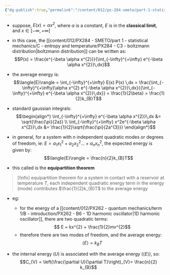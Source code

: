 ```yaml
---
{"dg-publish":true,"permalink":"/content/012/px-284-smeto/part-1-statistical-mechanics/d-equipartition-theorem/px-284-d1-equipartition-theorem/","noteIcon":"1","created":"2025-08-27T13:14:15.577+01:00","updated":"2024-12-23T21:41:53.000+00:00"}
---
```


- suppose, $E(x) = \alpha x^{2}$, where $\alpha$ is a constant, $E$ is in the **classical limit**, and $x \in [-\infty, + \infty]$
- in this case, the [[content/012/PX284 - SMETO/part 1 - statistical mechanics/C - entropy and temperature/PX284 - C3 - boltzmann distribution\|boltzmann distribution]] can be written as: 
$$P(x) =  \frac{e^{-\beta \alpha x^{2}}}{\int_{-\infty}^{+\infty} e^{-\beta \alpha x^{2}}\,dx}$$
- the average energy is: 
$$\langle{E}\rangle = \int_{-\infty}^{+\infty} E(x) P(x) \,dx = \frac{\int_{-\infty}^{+\infty}\alpha x^{2} e^{-\beta \alpha x^{2}}\,dx}{{\int_{-\infty}^{+\infty} e^{-\beta \alpha x^{2}}\,dx}} = \frac{1}{2\beta} = \frac{1}{2}k_{B}T$$
- standard gaussian integrals:
$$\begin{align*}
\int_{-\infty}^{+\infty} e^{-\beta \alpha x^{2}}\,dx &= \sqrt{\frac{\pi}{2a}} \\
\int_{-\infty}^{+\infty} x^2e^{-\beta \alpha x^{2}}\,dx &= \frac{1}{2}\sqrt{\frac{\pi}{2a^{3}}}
\end{align*}$$

- in general, for a system with $n$ independent quadratic modes or degrees of freedom, ie: $E= \alpha_{1}x_{1}^{2} + \alpha_{2}x_{2}^{2} \dots + \alpha_{n}x_{n}^{2}$, the expected energy is given by:
$$\langle{E}\rangle = \frac{n}{2}k_{B}T$$
- this called is the **equipartition theorem**

>[!info] equipartition theorem
>for a system in contact with a reservoir at temperature $T$, each independent quadratic energy term in the energy (mode) contributes $\frac{1}{2}k_{B}T$ to the average energy

- eg:
	- for the energy of a [[content/012/PX262 - quantum mechanics/term 1/B - introduction/PX262 - B6 - 1D harmonic oscillator\|1D harmonic oscillator]], there are two quadratic terms:
$$ E = kx^{2} + \frac{1}{2}mv^{2}$$
	- therefore there are two modes of freedom, and the average energy:
$$\langle{E }\rangle =k_{B}T$$

- the internal energy $(U)$ is associated with the average energy $(\langle{E}\rangle)$, so: 
$$C_{V} = \left(\frac{\partial U}{\partial T}\right)_{V}= \frac{n}{2} k_{B}$$
